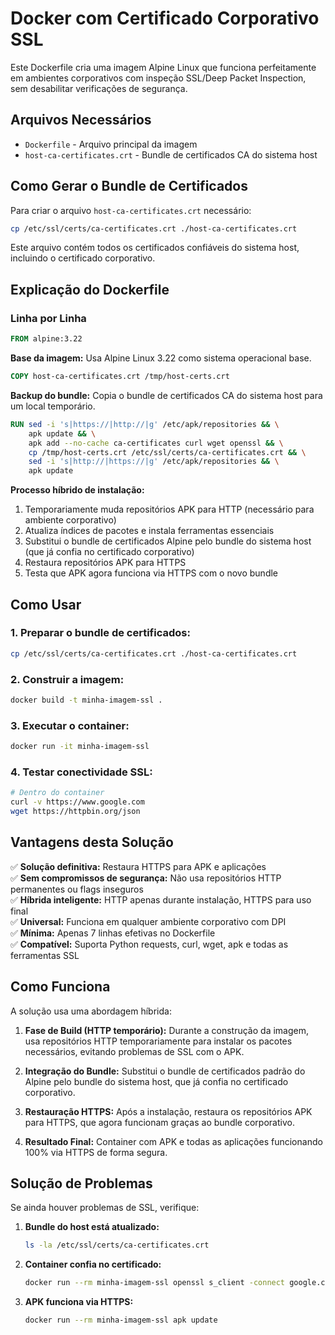 # Docker com Certificado Corporativo SSL

Este Dockerfile cria uma imagem Alpine Linux que funciona perfeitamente em ambientes corporativos com inspeção SSL/Deep Packet Inspection, sem desabilitar verificações de segurança.

## Arquivos Necessários

- `Dockerfile` - Arquivo principal da imagem
- `host-ca-certificates.crt` - Bundle de certificados CA do sistema host

## Como Gerar o Bundle de Certificados

Para criar o arquivo `host-ca-certificates.crt` necessário:

```bash
cp /etc/ssl/certs/ca-certificates.crt ./host-ca-certificates.crt
```

Este arquivo contém todos os certificados confiáveis do sistema host, incluindo o certificado corporativo.

## Explicação do Dockerfile

### Linha por Linha

```dockerfile
FROM alpine:3.22
```
**Base da imagem:** Usa Alpine Linux 3.22 como sistema operacional base.

```dockerfile
COPY host-ca-certificates.crt /tmp/host-certs.crt
```
**Backup do bundle:** Copia o bundle de certificados CA do sistema host para um local temporário.

```dockerfile
RUN sed -i 's|https://|http://|g' /etc/apk/repositories && \
    apk update && \
    apk add --no-cache ca-certificates curl wget openssl && \
    cp /tmp/host-certs.crt /etc/ssl/certs/ca-certificates.crt && \
    sed -i 's|http://|https://|g' /etc/apk/repositories && \
    apk update
```
**Processo híbrido de instalação:**
1. Temporariamente muda repositórios APK para HTTP (necessário para ambiente corporativo)
2. Atualiza índices de pacotes e instala ferramentas essenciais
3. Substitui o bundle de certificados Alpine pelo bundle do sistema host (que já confia no certificado corporativo)
4. Restaura repositórios APK para HTTPS 
5. Testa que APK agora funciona via HTTPS com o novo bundle


## Como Usar

### 1. Preparar o bundle de certificados:
```bash
cp /etc/ssl/certs/ca-certificates.crt ./host-ca-certificates.crt
```

### 2. Construir a imagem:
```bash
docker build -t minha-imagem-ssl .
```

### 3. Executar o container:
```bash
docker run -it minha-imagem-ssl
```

### 4. Testar conectividade SSL:
```bash
# Dentro do container
curl -v https://www.google.com
wget https://httpbin.org/json
```

## Vantagens desta Solução

✅ **Solução definitiva:** Restaura HTTPS para APK e aplicações  
✅ **Sem compromissos de segurança:** Não usa repositórios HTTP permanentes ou flags inseguros  
✅ **Híbrida inteligente:** HTTP apenas durante instalação, HTTPS para uso final  
✅ **Universal:** Funciona em qualquer ambiente corporativo com DPI  
✅ **Mínima:** Apenas 7 linhas efetivas no Dockerfile  
✅ **Compatível:** Suporta Python requests, curl, wget, apk e todas as ferramentas SSL  

## Como Funciona

A solução usa uma abordagem híbrida:

1. **Fase de Build (HTTP temporário):** Durante a construção da imagem, usa repositórios HTTP temporariamente para instalar os pacotes necessários, evitando problemas de SSL com o APK.

2. **Integração do Bundle:** Substitui o bundle de certificados padrão do Alpine pelo bundle do sistema host, que já confia no certificado corporativo.

3. **Restauração HTTPS:** Após a instalação, restaura os repositórios APK para HTTPS, que agora funcionam graças ao bundle corporativo.

4. **Resultado Final:** Container com APK e todas as aplicações funcionando 100% via HTTPS de forma segura.

## Solução de Problemas

Se ainda houver problemas de SSL, verifique:

1. **Bundle do host está atualizado:**
   ```bash
   ls -la /etc/ssl/certs/ca-certificates.crt
   ```

2. **Container confia no certificado:**
   ```bash
   docker run --rm minha-imagem-ssl openssl s_client -connect google.com:443 -verify_return_error
   ```

3. **APK funciona via HTTPS:**
   ```bash
   docker run --rm minha-imagem-ssl apk update
   ```